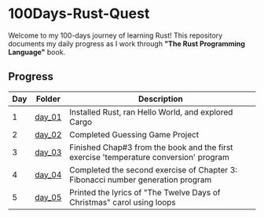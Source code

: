 # 100Days-Rust-Quest

Welcome to my 100-days journey of learning Rust! This repository documents my daily progress as I work through **"The Rust Programming Language"** book.

## Progress

| Day | Folder             | Description                                                                           |
| --- | ------------------ | ------------------------------------------------------------------------------------- |
| 1   | [day_01](./day_01) | Installed Rust, ran Hello World, and explored Cargo                                   |
| 2   | [day_02](./day_02) | Completed Guessing Game Project                                                       |
| 3   | [day_03](./day_03) | Finished Chap#3 from the book and the first exercise 'temperature conversion' program |
| 4   | [day_04](./day_04) | Completed the second exercise of Chapter 3: Fibonacci number generation program       |
| 5   | [day_05](./day_05) | Printed the lyrics of "The Twelve Days of Christmas" carol using loops                |
